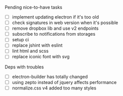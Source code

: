 Pending nice-to-have tasks
- [ ] implement updating electron if it's too old
- [ ] check signatures in web version when it's possible
- [ ] remove dropbox lib and use v2 endpoints
- [ ] subscribe to notifications from storages
- [ ] setup ci
- [ ] replace jshint with eslint
- [ ] lint html and scss
- [ ] replace iconic font with svg

Deps with troubles
- [ ] electron-builder has totally changed
- [ ] using zepto instead of jquery affects performance
- [ ] normalize.css v4 added too many styles